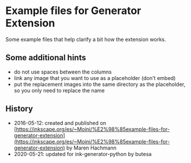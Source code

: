 # Example files for Generator Extension

Some example files that help clarify a bit how the extension works.

## Some additional hints

* do not use spaces between the columns
* link any image that you want to use as a placeholder (don't embed)
* put the replacement images into the same directory as the placeholder, so you
only need to replace the name

## History
* 2016-05-12: created and published on
[https://inkscape.org/es/~Moini/%E2%98%85example-files-for-generator-extension](https://inkscape.org/es/~Moini/%E2%98%85example-files-for-generator-extension)
by Maren Hachmann
* 2020-05-21: updated for ink-generator-python by butesa
